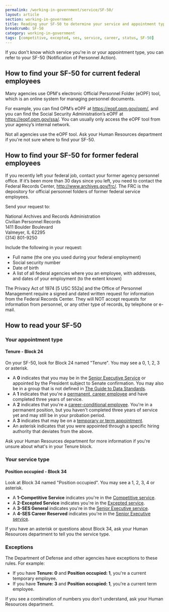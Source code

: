 ```yaml
---
permalink: /working-in-government/service/SF-50/
layout: article
section: working-in-government
title: Reading your SF-50 to determine your service and appointment type
breadcrumb: SF-50
category: working-in-government
tags: [competitive, excepted, ses, service, career, status, SF-50]
---
```


If you don't know which service you're in or your appointment type, you can refer to your SF-50 (Notification of Personnel Action).

## How to find your SF-50 for current federal employees

Many agencies use OPM's electronic Official Personnel Folder (eOPF) tool, which is an online system for managing personnel documents. 

For example, you can find OPM’s eOPF at <a href="https://eopf.opm.gov/opm/">https://eopf.opm.gov/opm/</a>, and you can find the Social Security Administration’s eOPF at <a href="https://eopf.opm.gov/ssa/">https://eopf.opm.gov/ssa/</a>. You can usually only access the eOPF tool from your agency’s internal network.

Not all agencies use the eOPF tool. Ask your Human Resources department if you're not sure where to find your SF-50.

## How to find your SF-50 for former federal employees

If you recently left your federal job, contact your former agency personnel office. If it’s been more than 30 days since you left, you need to contact the Federal Records Center, <a href="http://www.archives.gov/frc/">http://www.archives.gov/frc/</a>. The FRC is the depository for official personnel folders of former federal service employees. 

Send your request to:

National Archives and Records Administration  
Civilian Personnel Records  
1411 Boulder Boulevard  
Valmeyer, IL 62295  
(314) 801-9250

Include the following in your request:

* Full name (the one you used during your federal employment)
* Social security number
* Date of birth
* A list of all federal agencies where you an employee, with addresses, and dates of your employment (to the extent known)

The Privacy Act of 1974 [5 USC 552a] and the Office of Personnel Management require a signed and dated written request for information from the Federal Records Center. They will NOT accept requests for information from personnel, or any other type of records, by telephone or e-mail.

## How to read your SF-50

### Your appointment type

#### Tenure - Block 24

On your SF-50, look for Block 24 named "Tenure". You may see a 0, 1, 2, 3 or asterisk.

* A **0** indicates that you may be in the [Senior Executive Service](../../service#senior-executive-service) or appointed by the President subject to Senate confirmation. You may also be in a group that is not defined in [The Guide to Data Standards](http://www.opm.gov/feddata/guidance.asp).
* A **1** indicates that you're a [permanent, career employee](../../appointments#career-appointment) and have completed three years of service.
* A **2** indicates that you're a [career-conditional employee](../../appointments#career-conditional-appointment). You're in a permanent position, but you haven't completed three years of service yet and may still be in your probation period.
* A **3** indicates that may be on a [temporary or term appointment](../../appointments#temporary-appointments).
* An asterisk indicates that you were appointed through a specific hiring authority that deviates from the above. 

Ask your Human Resources department for more information if you're unsure about what's in your Tenure block.
 

### Your service type

#### Position occupied - Block 34

Look at Block 34 named "Position occupied". You may see a 1, 2, 3, 4 or asterisk.

* A **1-Competitive Service** indicates you're in the [Competitive service](../../service#competitive-service).
* A **2-Excepted Service** indicates you're in the [Excepted service](../../service#excepted-service).
* A **3-SES General** indicates you're in the [Senior Executive service](../../service#senior-executive-service).
* A **4-SES Career Reserved** indicates you're in the [Senior Executive service](../../service#senior-executive-service).

If you have an asterisk or questions about Block 34, ask your Human Resources department to tell you the service type.

### Exceptions
The Department of Defense and other agencies have exceptions to these rules. For example:

* If you have **Tenure: 0** and **Position occupied: 1**, you're a current temporary employee.
* If you have **Tenure: 3** and **Position occupied: 1**, you're a current term employee.

If you see a combination of numbers you don't understand, ask your Human Resources department.

